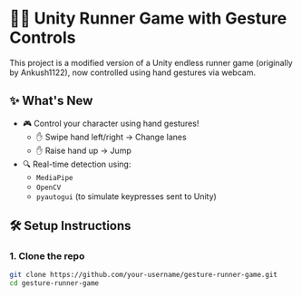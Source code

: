 # 🏃‍♀️ Unity Runner Game with Gesture Controls

This project is a modified version of a Unity endless runner game (originally by Ankush1122), now controlled using hand gestures via webcam.

## ✨ What's New
- 🎮 Control your character using hand gestures!
  - ✋ Swipe hand left/right → Change lanes
  - ✋ Raise hand up → Jump
- 🔍 Real-time detection using:
  - `MediaPipe`
  - `OpenCV`
  - `pyautogui` (to simulate keypresses sent to Unity)

## 🛠 Setup Instructions

### 1. Clone the repo
```bash
git clone https://github.com/your-username/gesture-runner-game.git
cd gesture-runner-game
